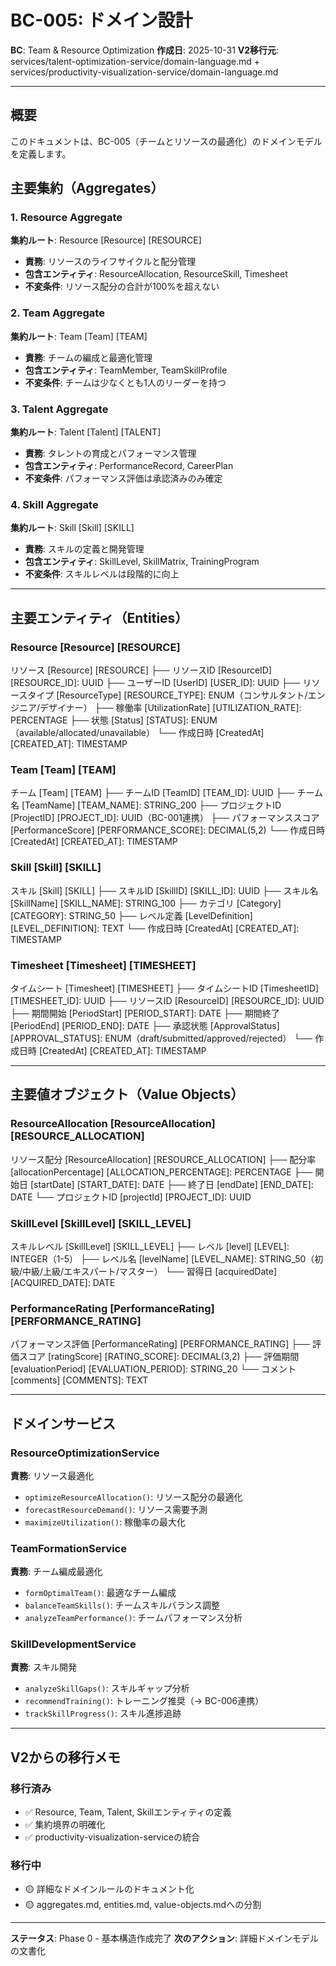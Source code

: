 # BC-005: ドメイン設計

**BC**: Team & Resource Optimization
**作成日**: 2025-10-31
**V2移行元**: services/talent-optimization-service/domain-language.md + services/productivity-visualization-service/domain-language.md

---

## 概要

このドキュメントは、BC-005（チームとリソースの最適化）のドメインモデルを定義します。

## 主要集約（Aggregates）

### 1. Resource Aggregate
**集約ルート**: Resource [Resource] [RESOURCE]
- **責務**: リソースのライフサイクルと配分管理
- **包含エンティティ**: ResourceAllocation, ResourceSkill, Timesheet
- **不変条件**: リソース配分の合計が100%を超えない

### 2. Team Aggregate
**集約ルート**: Team [Team] [TEAM]
- **責務**: チームの編成と最適化管理
- **包含エンティティ**: TeamMember, TeamSkillProfile
- **不変条件**: チームは少なくとも1人のリーダーを持つ

### 3. Talent Aggregate
**集約ルート**: Talent [Talent] [TALENT]
- **責務**: タレントの育成とパフォーマンス管理
- **包含エンティティ**: PerformanceRecord, CareerPlan
- **不変条件**: パフォーマンス評価は承認済みのみ確定

### 4. Skill Aggregate
**集約ルート**: Skill [Skill] [SKILL]
- **責務**: スキルの定義と開発管理
- **包含エンティティ**: SkillLevel, SkillMatrix, TrainingProgram
- **不変条件**: スキルレベルは段階的に向上

---

## 主要エンティティ（Entities）

### Resource [Resource] [RESOURCE]
リソース [Resource] [RESOURCE]
├── リソースID [ResourceID] [RESOURCE_ID]: UUID
├── ユーザーID [UserID] [USER_ID]: UUID
├── リソースタイプ [ResourceType] [RESOURCE_TYPE]: ENUM（コンサルタント/エンジニア/デザイナー）
├── 稼働率 [UtilizationRate] [UTILIZATION_RATE]: PERCENTAGE
├── 状態 [Status] [STATUS]: ENUM（available/allocated/unavailable）
└── 作成日時 [CreatedAt] [CREATED_AT]: TIMESTAMP

### Team [Team] [TEAM]
チーム [Team] [TEAM]
├── チームID [TeamID] [TEAM_ID]: UUID
├── チーム名 [TeamName] [TEAM_NAME]: STRING_200
├── プロジェクトID [ProjectID] [PROJECT_ID]: UUID（BC-001連携）
├── パフォーマンススコア [PerformanceScore] [PERFORMANCE_SCORE]: DECIMAL(5,2)
└── 作成日時 [CreatedAt] [CREATED_AT]: TIMESTAMP

### Skill [Skill] [SKILL]
スキル [Skill] [SKILL]
├── スキルID [SkillID] [SKILL_ID]: UUID
├── スキル名 [SkillName] [SKILL_NAME]: STRING_100
├── カテゴリ [Category] [CATEGORY]: STRING_50
├── レベル定義 [LevelDefinition] [LEVEL_DEFINITION]: TEXT
└── 作成日時 [CreatedAt] [CREATED_AT]: TIMESTAMP

### Timesheet [Timesheet] [TIMESHEET]
タイムシート [Timesheet] [TIMESHEET]
├── タイムシートID [TimesheetID] [TIMESHEET_ID]: UUID
├── リソースID [ResourceID] [RESOURCE_ID]: UUID
├── 期間開始 [PeriodStart] [PERIOD_START]: DATE
├── 期間終了 [PeriodEnd] [PERIOD_END]: DATE
├── 承認状態 [ApprovalStatus] [APPROVAL_STATUS]: ENUM（draft/submitted/approved/rejected）
└── 作成日時 [CreatedAt] [CREATED_AT]: TIMESTAMP

---

## 主要値オブジェクト（Value Objects）

### ResourceAllocation [ResourceAllocation] [RESOURCE_ALLOCATION]
リソース配分 [ResourceAllocation] [RESOURCE_ALLOCATION]
├── 配分率 [allocationPercentage] [ALLOCATION_PERCENTAGE]: PERCENTAGE
├── 開始日 [startDate] [START_DATE]: DATE
├── 終了日 [endDate] [END_DATE]: DATE
└── プロジェクトID [projectId] [PROJECT_ID]: UUID

### SkillLevel [SkillLevel] [SKILL_LEVEL]
スキルレベル [SkillLevel] [SKILL_LEVEL]
├── レベル [level] [LEVEL]: INTEGER（1-5）
├── レベル名 [levelName] [LEVEL_NAME]: STRING_50（初級/中級/上級/エキスパート/マスター）
└── 習得日 [acquiredDate] [ACQUIRED_DATE]: DATE

### PerformanceRating [PerformanceRating] [PERFORMANCE_RATING]
パフォーマンス評価 [PerformanceRating] [PERFORMANCE_RATING]
├── 評価スコア [ratingScore] [RATING_SCORE]: DECIMAL(3,2)
├── 評価期間 [evaluationPeriod] [EVALUATION_PERIOD]: STRING_20
└── コメント [comments] [COMMENTS]: TEXT

---

## ドメインサービス

### ResourceOptimizationService
**責務**: リソース最適化
- `optimizeResourceAllocation()`: リソース配分の最適化
- `forecastResourceDemand()`: リソース需要予測
- `maximizeUtilization()`: 稼働率の最大化

### TeamFormationService
**責務**: チーム編成最適化
- `formOptimalTeam()`: 最適なチーム編成
- `balanceTeamSkills()`: チームスキルバランス調整
- `analyzeTeamPerformance()`: チームパフォーマンス分析

### SkillDevelopmentService
**責務**: スキル開発
- `analyzeSkillGaps()`: スキルギャップ分析
- `recommendTraining()`: トレーニング推奨（→ BC-006連携）
- `trackSkillProgress()`: スキル進捗追跡

---

## V2からの移行メモ

### 移行済み
- ✅ Resource, Team, Talent, Skillエンティティの定義
- ✅ 集約境界の明確化
- ✅ productivity-visualization-serviceの統合

### 移行中
- 🟡 詳細なドメインルールのドキュメント化
- 🟡 aggregates.md, entities.md, value-objects.mdへの分割

---

**ステータス**: Phase 0 - 基本構造作成完了
**次のアクション**: 詳細ドメインモデルの文書化
